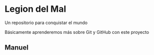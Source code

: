 # Legion del Mal
Un repositorio para conquistar el mundo

Básicamente aprenderemos más sobre Git y GitHub con este proyecto

## Manuel